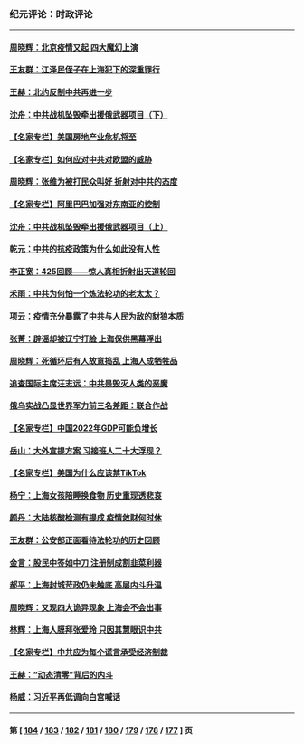 ### 纪元评论：时政评论
---
#### [周晓辉：北京疫情又起  四大魔幻上演](../../pages/nsc1025/n13721195.md) 
#### [王友群：江泽民侄子在上海犯下的深重罪行](../../pages/nsc1025/n13720477.md) 
#### [王赫：北约反制中共再进一步](../../pages/nsc1025/n13720643.md) 
#### [沈舟：中共战机坠毁牵出援俄武器项目（下）](../../pages/nsc1025/n13720613.md) 
#### [【名家专栏】美国房地产业危机将至](../../pages/nsc1025/n13720263.md) 
#### [【名家专栏】如何应对中共对欧盟的威胁](../../pages/nsc1025/n13719250.md) 
#### [周晓辉：张维为被打民众叫好 折射对中共的态度](../../pages/nsc1025/n13720432.md) 
#### [【名家专栏】阿里巴巴加强对东南亚的控制](../../pages/nsc1025/n13720244.md) 
#### [沈舟：中共战机坠毁牵出援俄武器项目（上）](../../pages/nsc1025/n13719840.md) 
#### [乾元：中共的抗疫政策为什么如此没有人性](../../pages/nsc1025/n13719950.md) 
#### [李正宽：425回顾——惊人真相折射出天道轮回](../../pages/nsc1025/n13719646.md) 
#### [禾雨：中共为何怕一个炼法轮功的老太太？](../../pages/nsc1025/n13719667.md) 
#### [项云：疫情充分暴露了中共与人民为敌的豺狼本质](../../pages/nsc1025/n13719644.md) 
#### [张菁：辟谣却被辽宁打脸 上海保供黑幕浮出](../../pages/nsc1025/n13719500.md) 
#### [周晓辉：死循环后有人故意捣乱 上海人成牺牲品](../../pages/nsc1025/n13719520.md) 
#### [追查国际主席汪志远：中共是毁灭人类的恶魔](../../pages/nsc1025/n13719528.md) 
#### [俄乌实战凸显世界军力前三名差距：联合作战](../../pages/nsc1025/n13718760.md) 
#### [【名家专栏】中国2022年GDP可能负增长](../../pages/nsc1025/n13718525.md) 
#### [岳山：大外宣提方案 习接班人二十大浮现？](../../pages/nsc1025/n13718580.md) 
#### [【名家专栏】美国为什么应该禁TikTok](../../pages/nsc1025/n13718106.md) 
#### [杨宁：上海女孩陪睡换食物 历史重现透悲哀](../../pages/nsc1025/n13718632.md) 
#### [颜丹：大陆核酸检测有提成 疫情敛财何时休](../../pages/nsc1025/n13718616.md) 
#### [王友群：公安部正面看待法轮功的历史回顾](../../pages/nsc1025/n13718065.md) 
#### [金言：股民中签如中刀 注册制成割韭菜利器](../../pages/nsc1025/n13718103.md) 
#### [郝平：上海封城苛政仍未触底 高层内斗升温](../../pages/nsc1025/n13718046.md) 
#### [周晓辉：又现四大诡异现象 上海会不会出事](../../pages/nsc1025/n13717880.md) 
#### [林辉：上海人膜拜张爱玲 只因其慧眼识中共](../../pages/nsc1025/n13717859.md) 
#### [【名家专栏】中共应为每个谎言承受经济制裁](../../pages/nsc1025/n13717785.md) 
#### [王赫：“动态清零”背后的内斗](../../pages/nsc1025/n13717683.md) 
#### [杨威：习近平再低调向白宫喊话](../../pages/nsc1025/n13717195.md) 

---
#### 第 [ [184](./184.md) / [183](./183.md) / [182](./182.md) / [181](./181.md) / [180](./180.md) / [179](./179.md) / [178](./178.md) / [177](./177.md) ] 页

